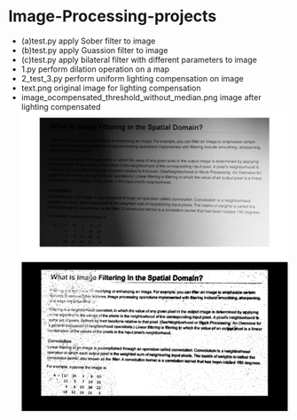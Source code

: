 # Image-Processing-projects
* (a)test.py apply Sober filter to image
* (b)test.py apply Guassion filter to image
* (c)test.py apply bilateral filter with different parameters to image
* 1.py perform dilation operation on a map
* 2_test_3.py perform uniform lighting compensation on image 
* text.png original image for lighting compensation
* image_ocompensated_threshold_without_median.png image after lighting compensated
![GitHub Logo]( ./text.png)
![GitHub Logo]( ./image_ocompensated_threshold_without_median.png)
